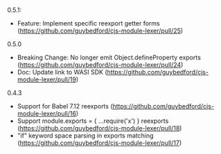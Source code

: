 0.5.1:
- Feature: Implement specific reexport getter forms (https://github.com/guybedford/cjs-module-lexer/pull/25)

0.5.0
- Breaking Change: No longer emit Object.defineProperty exports (https://github.com/guybedford/cjs-module-lexer/pull/24)
- Doc: Update link to WASI SDK (https://github.com/guybedford/cjs-module-lexer/pull/19)

0.4.3
- Support for Babel 7.12 reexports (https://github.com/guybedford/cjs-module-lexer/pull/16)
- Support module.exports = { ...require('x') } reexports (https://github.com/guybedford/cjs-module-lexer/pull/18)
- "if" keyword space parsing in exports matching (https://github.com/guybedford/cjs-module-lexer/pull/17)
